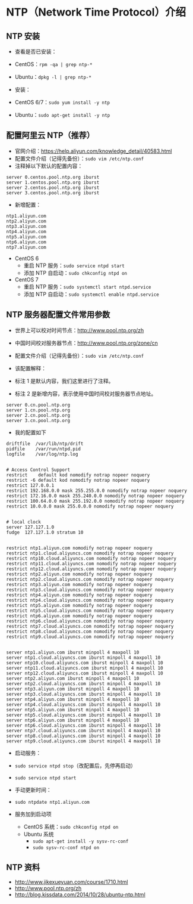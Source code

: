 # NTP（Network Time Protocol）介绍

## NTP 安装

- 查看是否已安装：
- CentOS：`rpm -qa | grep ntp-*`
- Ubuntu：`dpkg -l | grep ntp-*`

- 安装：
- CentOS 6/7：`sudo yum install -y ntp`
- Ubuntu：`sudo apt-get install -y ntp`

## 配置阿里云 NTP（推荐）

- 官网介绍：<https://help.aliyun.com/knowledge_detail/40583.html>
- 配置文件介绍（记得先备份）：`sudo vim /etc/ntp.conf`
- 注释掉以下默认的配置内容：

```
server 0.centos.pool.ntp.org iburst
server 1.centos.pool.ntp.org iburst
server 2.centos.pool.ntp.org iburst
server 3.centos.pool.ntp.org iburst
```

- 新增配置：

``` nginx
ntp1.aliyun.com
ntp2.aliyun.com
ntp3.aliyun.com
ntp4.aliyun.com
ntp5.aliyun.com
ntp6.aliyun.com
ntp7.aliyun.com
```

- CentOS 6
  - 重启 NTP 服务：`sudo service ntpd start`
  - 添加 NTP 自启动：`sudo chkconfig ntpd on`
- CentOS 7
  - 重启 NTP 服务：`sudo systemctl start ntpd.service`
  - 添加 NTP 自启动：`sudo systemctl enable ntpd.service`

## NTP 服务器配置文件常用参数

- 世界上可以校对时间节点：<http://www.pool.ntp.org/zh>
- 中国时间校对服务器节点：<http://www.pool.ntp.org/zone/cn>
- 配置文件介绍（记得先备份）：`sudo vim /etc/ntp.conf`

- 该配置解释：
- 标注 1 是默认内容，我们这里进行了注释。
- 标注 2 是新增内容，表示使用中国时间校对服务器节点地址。

``` nginx
server 0.cn.pool.ntp.org
server 1.cn.pool.ntp.org
server 2.cn.pool.ntp.org
server 3.cn.pool.ntp.org
```

- 我的配置如下

 ```
 driftfile  /var/lib/ntp/drift
pidfile    /var/run/ntpd.pid
logfile    /var/log/ntp.log


# Access Control Support
restrict    default kod nomodify notrap nopeer noquery
restrict -6 default kod nomodify notrap nopeer noquery
restrict 127.0.0.1
restrict 192.168.0.0 mask 255.255.0.0 nomodify notrap nopeer noquery
restrict 172.16.0.0 mask 255.240.0.0 nomodify notrap nopeer noquery
restrict 100.64.0.0 mask 255.192.0.0 nomodify notrap nopeer noquery
restrict 10.0.0.0 mask 255.0.0.0 nomodify notrap nopeer noquery


# local clock
server 127.127.1.0
fudge  127.127.1.0 stratum 10


restrict ntp1.aliyun.com nomodify notrap nopeer noquery
restrict ntp1.cloud.aliyuncs.com nomodify notrap nopeer noquery
restrict ntp10.cloud.aliyuncs.com nomodify notrap nopeer noquery
restrict ntp11.cloud.aliyuncs.com nomodify notrap nopeer noquery
restrict ntp12.cloud.aliyuncs.com nomodify notrap nopeer noquery
restrict ntp2.aliyun.com nomodify notrap nopeer noquery
restrict ntp2.cloud.aliyuncs.com nomodify notrap nopeer noquery
restrict ntp3.aliyun.com nomodify notrap nopeer noquery
restrict ntp3.cloud.aliyuncs.com nomodify notrap nopeer noquery
restrict ntp4.aliyun.com nomodify notrap nopeer noquery
restrict ntp4.cloud.aliyuncs.com nomodify notrap nopeer noquery
restrict ntp5.aliyun.com nomodify notrap nopeer noquery
restrict ntp5.cloud.aliyuncs.com nomodify notrap nopeer noquery
restrict ntp6.aliyun.com nomodify notrap nopeer noquery
restrict ntp6.cloud.aliyuncs.com nomodify notrap nopeer noquery
restrict ntp7.cloud.aliyuncs.com nomodify notrap nopeer noquery
restrict ntp8.cloud.aliyuncs.com nomodify notrap nopeer noquery
restrict ntp9.cloud.aliyuncs.com nomodify notrap nopeer noquery


server ntp1.aliyun.com iburst minpoll 4 maxpoll 10
server ntp1.cloud.aliyuncs.com iburst minpoll 4 maxpoll 10
server ntp10.cloud.aliyuncs.com iburst minpoll 4 maxpoll 10
server ntp11.cloud.aliyuncs.com iburst minpoll 4 maxpoll 10
server ntp12.cloud.aliyuncs.com iburst minpoll 4 maxpoll 10
server ntp2.aliyun.com iburst minpoll 4 maxpoll 10
server ntp2.cloud.aliyuncs.com iburst minpoll 4 maxpoll 10
server ntp3.aliyun.com iburst minpoll 4 maxpoll 10
server ntp3.cloud.aliyuncs.com iburst minpoll 4 maxpoll 10
server ntp4.aliyun.com iburst minpoll 4 maxpoll 10
server ntp4.cloud.aliyuncs.com iburst minpoll 4 maxpoll 10
server ntp5.aliyun.com iburst minpoll 4 maxpoll 10
server ntp5.cloud.aliyuncs.com iburst minpoll 4 maxpoll 10
server ntp6.aliyun.com iburst minpoll 4 maxpoll 10
server ntp6.cloud.aliyuncs.com iburst minpoll 4 maxpoll 10
server ntp7.cloud.aliyuncs.com iburst minpoll 4 maxpoll 10
server ntp8.cloud.aliyuncs.com iburst minpoll 4 maxpoll 10
server ntp9.cloud.aliyuncs.com iburst minpoll 4 maxpoll 10
```

- 启动服务：
- `sudo service ntpd stop`（改配置后，先停再启动）
- `sudo service ntpd start`
- 手动更新时间：
- `sudo ntpdate ntp1.aliyun.com`

- 服务加到启动项
  - CentOS 系统：`sudo chkconfig ntpd on`
  - Ubuntu 系统
    - `sudo apt-get install -y sysv-rc-conf`
    - `sudo sysv-rc-conf ntpd on`

## NTP 资料

- <http://www.jikexueyuan.com/course/1710.html>
- <http://www.pool.ntp.org/zh>
- <http://blog.kissdata.com/2014/10/28/ubuntu-ntp.html>
